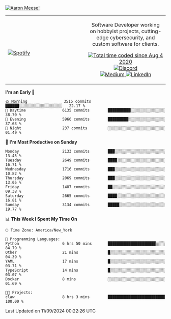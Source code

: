 [![Aaron Meese!](https://user-images.githubusercontent.com/17814535/88975338-a2aabf00-d27f-11ea-963f-8a19608716b4.png)](https://github.com/ajmeese7/readme-ascii "README ASCII")

<!-- Modified from project here: https://github.com/novatorem/novatorem -->
<table width="100%">
  <tr>
  <td width="50%">

&nbsp; <br> [![Spotify](https://ajmeese7.vercel.app/api/spotify)](https://open.spotify.com/user/ajmeese)

  </td>
  <td width="50%">
    <p align="center">
    Software Developer working on hobbyist projects, cutting-edge cybersecurity, and custom software for clients.
    </p>
    <p align="center">
      <a href="https://wakatime.com/@f726891d-3b02-46cd-9b60-e8c59f9e2b14">
        <img src="https://wakatime.com/badge/user/f726891d-3b02-46cd-9b60-e8c59f9e2b14.svg" alt="Total time coded since Aug 4 2020" title="WakaTime" />
      </a>
      <a href="http://link.aaronmeese.com/discord">
        <img src="https://img.shields.io/badge/discord-ajmeese7%234835-369?style=flat-square&logo=discord&logoColor=white&color=purple" alt="Discord" title="Discord">
      </a>
      <br />
      <a href="https://link.aaronmeese.com/medium">
        <img src="https://img.shields.io/badge/medium-ajmeese7-1DB954?style=flat-square&logo=medium&logoColor=white" alt="Medium" title="Medium">
      </a>
      <a href="https://link.aaronmeese.com/linkedin">
        <img src="https://img.shields.io/badge/linkedIn-aaronmeese-1DB954?style=flat-square&logo=linkedin&logoColor=white&color=blue" alt="LinkedIn" title="LinkedIn">
      </a>
    </p>
  </td>

</table>

[//]: <> (The `&nbsp;` is to have Aphelion take up more space)

<!--START_SECTION:waka-->
**I'm an Early 🐤** 

```text
🌞 Morning                3515 commits        ██████░░░░░░░░░░░░░░░░░░░   22.17 % 
🌆 Daytime                6135 commits        ██████████░░░░░░░░░░░░░░░   38.70 % 
🌃 Evening                5966 commits        █████████░░░░░░░░░░░░░░░░   37.63 % 
🌙 Night                  237 commits         ░░░░░░░░░░░░░░░░░░░░░░░░░   01.49 % 
```
📅 **I'm Most Productive on Sunday** 

```text
Monday                   2133 commits        ███░░░░░░░░░░░░░░░░░░░░░░   13.45 % 
Tuesday                  2649 commits        ████░░░░░░░░░░░░░░░░░░░░░   16.71 % 
Wednesday                1716 commits        ███░░░░░░░░░░░░░░░░░░░░░░   10.82 % 
Thursday                 2069 commits        ███░░░░░░░░░░░░░░░░░░░░░░   13.05 % 
Friday                   1487 commits        ██░░░░░░░░░░░░░░░░░░░░░░░   09.38 % 
Saturday                 2665 commits        ████░░░░░░░░░░░░░░░░░░░░░   16.81 % 
Sunday                   3134 commits        █████░░░░░░░░░░░░░░░░░░░░   19.77 % 
```


📊 **This Week I Spent My Time On** 

```text
🕑︎ Time Zone: America/New_York

💬 Programming Languages: 
Python                   6 hrs 50 mins       █████████████████████░░░░   84.79 % 
Other                    21 mins             █░░░░░░░░░░░░░░░░░░░░░░░░   04.39 % 
YAML                     17 mins             █░░░░░░░░░░░░░░░░░░░░░░░░   03.71 % 
TypeScript               14 mins             █░░░░░░░░░░░░░░░░░░░░░░░░   03.07 % 
Docker                   8 mins              ░░░░░░░░░░░░░░░░░░░░░░░░░   01.69 % 

🐱‍💻 Projects: 
claw                     8 hrs 3 mins        █████████████████████████   100.00 % 
```


 Last Updated on 11/09/2024 00:22:26 UTC
<!--END_SECTION:waka-->
